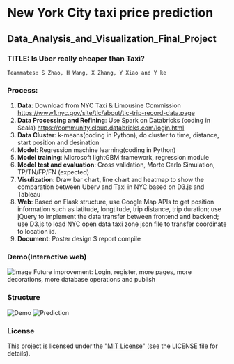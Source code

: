 # New York City taxi price prediction 
## Data_Analysis_and_Visualization_Final_Project

### TITLE: Is Uber really cheaper than Taxi?
    Teammates: S Zhao, H Wang, X Zhang, Y Xiao and Y ke
### Process:

1. **Data**: Download from NYC Taxi & Limousine Commission https://www1.nyc.gov/site/tlc/about/tlc-trip-record-data.page
2. **Data Processing and Refining**: Use Spark on Databricks (coding in Scala) https://community.cloud.databricks.com/login.html
3. **Data Cluster**: k-means(coding in Python), do cluster to time, distance, start position and desination
4. **Model**: Regression machine learning(coding in Python)
5. **Model training**: Microsoft lightGBM framework, regression module
6. **Model test and evaluation**: Cross validation, Morte Carlo Simulation, TP/TN/FP/FN (expected)
7. **Visulization**: Draw bar chart, line chart and heatmap to show the comparation between Uberv and Taxi in NYC based on D3.js and Tableau
8. **Web**: Based on Flask structure, use Google Map APIs to get position information such as latitude, longtitude, trip distance, trip duration; use jQuery to implement the data transfer between frontend and backend; use D3.js to load NYC open data taxi zone json file to transfer coordinate to location id.
9. **Document**: Poster design $ report compile

### Demo(Interactive web)
![image](https://github.com/SKZhao97/NYC_Taxi_Price_Prediction/blob/master/Demo.gif)
Future improvement: Login, register, more pages, more decorations, more database operations and publish

### Structure
![Demo](https://github.com/SKZhao97/NYC_Taxi_Price_Prediction/blob/master/Map_web_with_model/web_structure.jpg)
![Prediction](https://github.com/SKZhao97/NYC_Taxi_Price_Prediction/blob/master/Prediction_Workflow.png)

### License
This project is licensed under the "[MIT License](https://opensource.org/licenses/MIT)" (see the LICENSE file for details).
